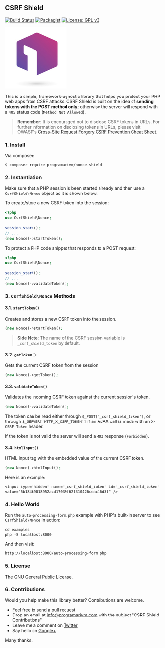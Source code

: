 ## CSRF Shield

[![Build Status](https://travis-ci.org/programarivm/nonce-shield.svg?branch=master)](https://travis-ci.org/programarivm/nonce-shield)
[![Packagist](https://img.shields.io/packagist/dt/programarivm/nonce-shield.svg)](https://packagist.org/packages/programarivm/nonce-shield)
[![License: GPL v3](https://img.shields.io/badge/License-GPL%20v3-blue.svg)](https://www.gnu.org/licenses/gpl-3.0)

![CSRF Shield](/resources/nonce-shield.jpg?raw=true)

This is a simple, framework-agnostic library that helps you protect your PHP web apps from CSRF attacks.  CSRF Shield is built on the idea of **sending tokens with the POST method only**; otherwise the server will respond with a `405` status code (`Method Not Allowed`).

> **Remember**: It is encouraged not to disclose CSRF tokens in URLs. For further information on disclosing tokens in URLs, please visit OWASP's <a href="https://www.owasp.org/index.php/Cross-Site_Request_Forgery_(CSRF)_Prevention_Cheat_Sheet#Disclosure_of_Token_in_URL">Cross-Site Request Forgery CSRF Prevention Cheat Sheet</a>.

### 1. Install

Via composer:

    $ composer require programarivm/nonce-shield

### 2. Instantiation

Make sure that a PHP session is been started already and then use a `CsrfShield\Nonce` object as it is shown below.

To create/store a new CSRF token into the session:

```php
<?php
use CsrfShield\Nonce;

session_start();
// ...
(new Nonce)->startToken();
```

To protect a PHP code snippet that responds to a POST request:

```php
<?php
use CsrfShield\Nonce;

session_start();
// ...
(new Nonce)->validateToken();
```

### 3. `CsrfShield\Nonce` Methods

#### 3.1. `startToken()`

Creates and stores a new CSRF token into the session.

```php
(new Nonce)->startToken();
```

> **Side Note**: The name of the CSRF session variable is `_csrf_shield_token` by default.

#### 3.2. `getToken()`

Gets the current CSRF token from the session.

```php
(new Nonce)->getToken();
```

#### 3.3. `validateToken()`

Validates the incoming CSRF token against the current session's token.

```php
(new Nonce)->validateToken();
```

The token can be read either through `$_POST['_csrf_shield_token']`, or through `$_SERVER['HTTP_X_CSRF_TOKEN']` if an AJAX call is made with an `X-CSRF-Token` header.

If the token is not valid the server will send a `403` response (`Forbidden`).

#### 3.4. `htmlInput()`

HTML input tag with the embedded value of the current CSRF token.

```php
(new Nonce)->htmlInput();
```

Here is an example:

    <input type="hidden" name="_csrf_shield_token" id="_csrf_shield_token" value="5b18469018952acd17039f62f310426ceac16d3f" />

### 4. Hello World

Run the `auto-processing-form.php` example with PHP's built-in server to see `CsrfShield\Nonce` in action:

    cd examples
    php -S localhost:8000

And then visit:

    http://localhost:8000/auto-processing-form.php

### 5. License

The GNU General Public License.

### 6. Contributions

Would you help make this library better? Contributions are welcome.

- Feel free to send a pull request
- Drop an email at info@programarivm.com with the subject "CSRF Shield Contributions"
- Leave me a comment on [Twitter](https://twitter.com/programarivm)
- Say hello on [Google+](https://plus.google.com/+Programarivm)

Many thanks.
